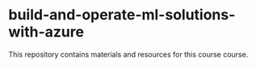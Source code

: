 # build-and-operate-ml-solutions-with-azure
This repository contains materials and resources for this course course.
